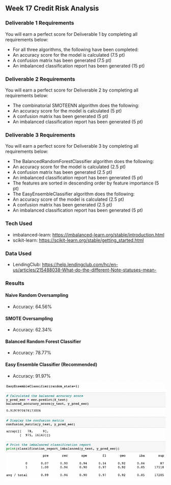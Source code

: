 ## Week 17 Credit Risk Analysis
### Deliverable 1 Requirements
You will earn a perfect score for Deliverable 1 by completing all requirements below:
- For all three algorithms, the following have been completed:
- An accuracy score for the model is calculated (7.5 pt)
- A confusion matrix has been generated (7.5 pt)
- An imbalanced classification report has been generated (15 pt)

### Deliverable 2 Requirements
You will earn a perfect score for Deliverable 2 by completing all requirements below:
- The combinatorial SMOTEENN algorithm does the following:
- An accuracy score for the model is calculated (5 pt)
- A confusion matrix has been generated (5 pt)
- An imbalanced classification report has been generated (5 pt)

### Deliverable 3 Requirements
You will earn a perfect score for Deliverable 3 by completing all requirements below:
- The BalancedRandomForestClassifier algorithm does the following:
- An accuracy score for the model is calculated (2.5 pt)
- A confusion matrix has been generated (2.5 pt)
- An imbalanced classification report has been generated (5 pt)
- The features are sorted in descending order by feature importance (5 pt)
- The EasyEnsembleClassifier algorithm does the following:
- An accuracy score of the model is calculated (2.5 pt)
- A confusion matrix has been generated (2.5 pt)
- An imbalanced classification report has been generated (5 pt)

### Tech Used
- imbalanced-learn: https://imbalanced-learn.org/stable/introduction.html
- scikit-learn: https://scikit-learn.org/stable/getting_started.html

### Data Used
- LendingClub: https://help.lendingclub.com/hc/en-us/articles/215488038-What-do-the-different-Note-statuses-mean-


### Results
#### Naive Random Oversampling
- Accuracy: 64.56%

#### SMOTE Oversampling
- Accuracy: 62.34%

#### Balanced Random Forest Classifier
- Accuracy: 78.77%

#### Easy Ensemble Classifier __(Recommended)__
- Accuracy: 91.97%

![Recommended](https://github.com/matthallman/Week_17_Credit_Risk_Analysis/blob/main/images/easy_ensemble_classifier.png)
